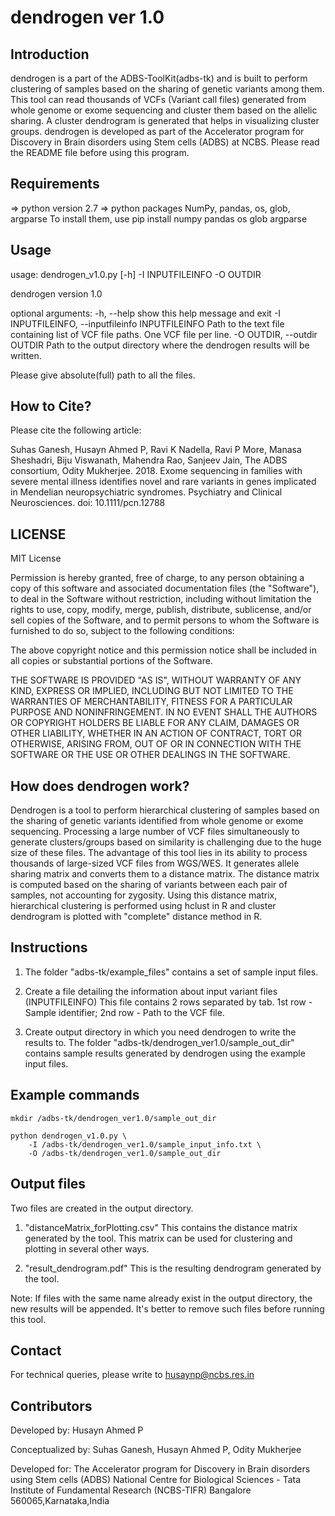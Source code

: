 # dendrogen ver 1.0 

## Introduction

dendrogen is a part of the ADBS-ToolKit(adbs-tk) and is built
to perform clustering of samples based on the sharing 
of genetic variants among them. This tool can read thousands of 
VCFs (Variant call files) generated from whole genome or exome 
sequencing and cluster them based on the allelic sharing. 
A cluster dendrogram is generated that helps in visualizing 
cluster groups. dendrogen is developed as part of the
Accelerator program for Discovery in Brain disorders using
Stem cells (ADBS) at NCBS. 
Please read the README file before using this program.


## Requirements

=> python version 2.7
=> python packages NumPy, pandas, os, glob, argparse 
To install them, use 
	pip install numpy pandas os glob argparse

## Usage

usage: dendrogen_v1.0.py [-h] -I INPUTFILEINFO -O OUTDIR

dendrogen version 1.0

optional arguments:
  -h, --help            show this help message and exit
  -I INPUTFILEINFO, --inputfileinfo INPUTFILEINFO
                        Path to the text file containing list of VCF file
                        paths. One VCF file per line.
  -O OUTDIR, --outdir OUTDIR
                        Path to the output directory where the dendrogen
                        results will be written.

Please give absolute(full) path to all the files. 


## How to Cite?

Please cite the following article:

Suhas Ganesh,  Husayn Ahmed P,  Ravi K Nadella, Ravi P More, Manasa Sheshadri, Biju Viswanath, Mahendra Rao, Sanjeev Jain, The ADBS consortium, Odity Mukherjee. 2018. Exome sequencing in families with severe mental illness identifies novel and rare variants in genes implicated in Mendelian neuropsychiatric syndromes. Psychiatry and Clinical Neurosciences. doi: 10.1111/pcn.12788


## LICENSE

MIT License

Permission is hereby granted, free of charge, to any person obtaining a copy
of this software and associated documentation files (the "Software"), to deal
in the Software without restriction, including without limitation the rights
to use, copy, modify, merge, publish, distribute, sublicense, and/or sell
copies of the Software, and to permit persons to whom the Software is
furnished to do so, subject to the following conditions:

The above copyright notice and this permission notice shall be included in all
copies or substantial portions of the Software.

THE SOFTWARE IS PROVIDED "AS IS", WITHOUT WARRANTY OF ANY KIND, EXPRESS OR
IMPLIED, INCLUDING BUT NOT LIMITED TO THE WARRANTIES OF MERCHANTABILITY,
FITNESS FOR A PARTICULAR PURPOSE AND NONINFRINGEMENT. IN NO EVENT SHALL THE
AUTHORS OR COPYRIGHT HOLDERS BE LIABLE FOR ANY CLAIM, DAMAGES OR OTHER
LIABILITY, WHETHER IN AN ACTION OF CONTRACT, TORT OR OTHERWISE, ARISING FROM,
OUT OF OR IN CONNECTION WITH THE SOFTWARE OR THE USE OR OTHER DEALINGS IN THE
SOFTWARE.


## How does dendrogen work?

Dendrogen is a tool to perform hierarchical clustering of samples based on the sharing of genetic variants identified from whole genome or exome sequencing. Processing a large number of VCF files simultaneously to generate clusters/groups based on similarity is challenging due to the huge size of these files. The advantage of this tool lies in its ability to process thousands of large-sized VCF files from WGS/WES. It generates allele sharing matrix and converts them to a distance matrix. The distance matrix is computed based on the sharing of variants between each pair of samples, not accounting for zygosity. Using this distance matrix, hierarchical clustering is performed using hclust in R and cluster dendrogram is plotted with "complete" distance method in R.


## Instructions

1. The folder "adbs-tk/example_files" contains a set of sample input files. 

2. Create a file detailing the information about input variant files (INPUTFILEINFO)
	This file contains 2 rows separated by tab. 1st row - Sample identifier; 2nd row - Path to the VCF file. 

3. Create output directory in which you need dendrogen to write the results to. The folder "adbs-tk/dendrogen_ver1.0/sample_out_dir" contains sample results generated by dendrogen using the example input files.



## Example commands

	mkdir /adbs-tk/dendrogen_ver1.0/sample_out_dir

	python dendrogen_v1.0.py \
		-I /adbs-tk/dendrogen_ver1.0/sample_input_info.txt \
		-O /adbs-tk/dendrogen_ver1.0/sample_out_dir



## Output files

Two files are created in the output directory.
1. "distanceMatrix_forPlotting.csv"
This contains the distance matrix generated by the tool. This matrix can be used for clustering and plotting in several other ways.

2. "result_dendrogram.pdf"
This is the resulting dendrogram generated by the tool.

Note: If files with the same name already exist in the output directory, the new results will be appended. It's better to remove such files before running this tool.



## Contact

For technical queries, please write to husaynp@ncbs.res.in



## Contributors

Developed by: Husayn Ahmed P 

Conceptualized by: Suhas Ganesh, Husayn Ahmed P, Odity Mukherjee

Developed for:
The Accelerator program for Discovery in Brain disorders using Stem cells (ADBS)
National Centre for Biological Sciences - Tata Institute of Fundamental Research (NCBS-TIFR)
Bangalore 560065,Karnataka,India

